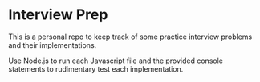 # Interview Prep

This is a personal repo to keep track of some practice interview problems and their implementations.

Use Node.js to run each Javascript file and the provided console statements to rudimentary test each implementation.
